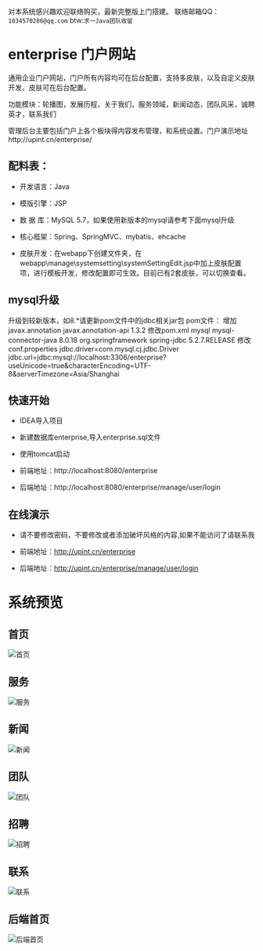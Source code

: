 对本系统感兴趣欢迎联络购买，最新完整版上门搭建。 联络邮箱QQ：`1034570286@qq.com` btw:`求一Java团队收留 `

# enterprise 门户网站

通用企业门户网站，门户所有内容均可在后台配置，支持多皮肤，以及自定义皮肤开发，皮肤可在后台配置。

功能模块：轮播图，发展历程，关于我们，服务领域，新闻动态，团队风采，诚聘英才，联系我们

管理后台主要包括门户上各个板块得内容发布管理，和系统设置。门户演示地址http://upint.cn/enterprise/

## 配料表：

* 开发语言：Java

* 模版引擎：JSP

* 数 据 库：MySQL 5.7，如果使用新版本的mysql请参考下面mysql升级

* 核心框架：Spring、SpringMVC、mybatis、ehcache

* 皮肤开发：在webapp下创建文件夹，在webapp\manage\systemsetting\systemSettingEdit.jsp中加上皮肤配置项，进行模板开发，修改配置即可生效。目前已有2套皮肤，可以切换查看。

## mysql升级
升级到较新版本，如8.*请更新pom文件中的jdbc相关jar包
pom文件：
增加
<dependency>
    <groupId>javax.annotation</groupId>
    <artifactId>javax.annotation-api</artifactId>
    <version>1.3.2</version>
</dependency>
修改pom.xml
<dependency>
    <groupId>mysql</groupId>
    <artifactId>mysql-connector-java</artifactId>
    <version>8.0.18</version>
</dependency>
<dependency>
    <groupId>org.springframework</groupId>
    <artifactId>spring-jdbc</artifactId>
    <version>5.2.7.RELEASE</version>
</dependency>
修改conf.properties
jdbc.driver=com.mysql.cj.jdbc.Driver
jdbc.url=jdbc:mysql://localhost:3306/enterprise?useUnicode=true&characterEncoding=UTF-8&serverTimezone=Asia/Shanghai

## 快速开始

* IDEA导入项目

* 新建数据库enterprise,导入enterprise.sql文件

* 使用tomcat启动

* 前端地址：http://localhost:8080/enterprise

* 后端地址：http://localhost:8080/enterprise/manage/user/login

## 在线演示

* 请不要修改密码，不要修改或者添加破坏风格的内容,如果不能访问了请联系我

* 前端地址：http://upint.cn/enterprise

* 后端地址：http://upint.cn/enterprise/manage/user/login

# 系统预览

## 首页
![首页](https://github.com/zhupanlinch/enterprise/blob/master/src/main/webapp/attached/image/home.png)
## 服务
![服务](https://github.com/zhupanlinch/enterprise/blob/master/src/main/webapp/attached/image/service.png)
## 新闻
![新闻](https://github.com/zhupanlinch/enterprise/blob/master/src/main/webapp/attached/image/article.png)
## 团队
![团队](https://github.com/zhupanlinch/enterprise/blob/master/src/main/webapp/attached/image/team.png)
## 招聘
![招聘](https://github.com/zhupanlinch/enterprise/blob/master/src/main/webapp/attached/image/job.png)
## 联系
![联系](https://github.com/zhupanlinch/enterprise/blob/master/src/main/webapp/attached/image/contact.png)

## 后端首页
![后端首页](https://github.com/zhupanlinch/enterprise/blob/master/src/main/webapp/attached/image/back.png)



